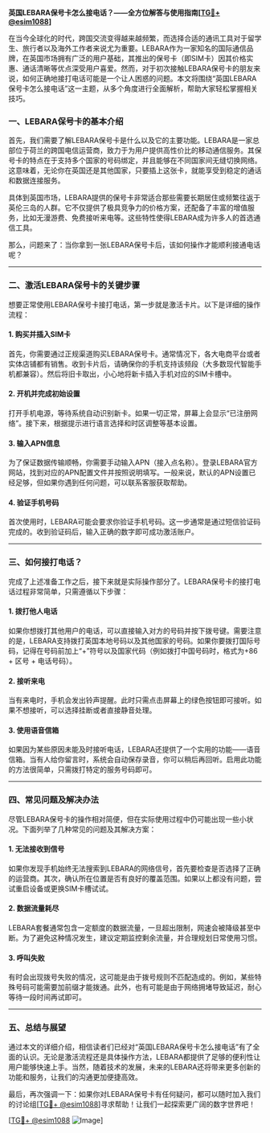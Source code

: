 **英国LEBARA保号卡怎么接电话？——全方位解答与使用指南[[TG💪+ @esim1088](https://t.me/s/esim1088)]**

在当今全球化的时代，跨国交流变得越来越频繁，而选择合适的通讯工具对于留学生、旅行者以及海外工作者来说尤为重要。LEBARA作为一家知名的国际通信品牌，在英国市场拥有广泛的用户基础，其推出的保号卡（即SIM卡）因其价格实惠、通话清晰等优点深受用户喜爱。然而，对于初次接触LEBARA保号卡的朋友来说，如何正确地接打电话可能是一个让人困惑的问题。本文将围绕“英国LEBARA保号卡怎么接电话”这一主题，从多个角度进行全面解析，帮助大家轻松掌握相关技巧。

### 一、LEBARA保号卡的基本介绍

首先，我们需要了解LEBARA保号卡是什么以及它的主要功能。LEBARA是一家总部位于荷兰的跨国电信运营商，致力于为用户提供高性价比的移动通信服务。其保号卡的特点在于支持多个国家的号码绑定，并且能够在不同国家间无缝切换网络。这意味着，无论你在英国还是其他国家，只要插上这张卡，就能享受到稳定的通话和数据连接服务。

具体到英国市场，LEBARA提供的保号卡非常适合那些需要长期居住或频繁往返于英伦三岛的人群。它不仅提供了极具竞争力的价格方案，还配备了丰富的增值服务，比如无漫游费、免费接听来电等。这些特性使得LEBARA成为许多人的首选通信工具。

那么，问题来了：当你拿到一张LEBARA保号卡后，该如何操作才能顺利接通电话呢？

---

### 二、激活LEBARA保号卡的关键步骤

想要正常使用LEBARA保号卡接打电话，第一步就是激活卡片。以下是详细的操作流程：

#### 1. 购买并插入SIM卡
首先，你需要通过正规渠道购买LEBARA保号卡。通常情况下，各大电商平台或者实体店铺都有销售。收到卡片后，请确保你的手机支持该频段（大多数现代智能手机都兼容）。然后将旧卡取出，小心地将新卡插入手机对应的SIM卡槽中。

#### 2. 开机并完成初始设置
打开手机电源，等待系统自动识别新卡。如果一切正常，屏幕上会显示“已注册网络”。接下来，根据提示进行语言选择和时区调整等基本设置。

#### 3. 输入APN信息
为了保证数据传输顺畅，你需要手动输入APN（接入点名称）。登录LEBARA官方网站，找到对应的APN配置文件并按照说明填写。一般来说，默认的APN设置已经足够，但如果你遇到任何问题，可以联系客服获取帮助。

#### 4. 验证手机号码
首次使用时，LEBARA可能会要求你验证手机号码。这一步通常是通过短信验证码完成的。收到验证码后，输入正确的数字即可成功激活账户。

---

### 三、如何接打电话？

完成了上述准备工作之后，接下来就是实际操作部分了。LEBARA保号卡的接打电话过程非常简单，只需遵循以下步骤：

#### 1. 拨打他人电话
如果你想拨打其他用户的电话，可以直接输入对方的号码并按下拨号键。需要注意的是，LEBARA支持拨打英国本地号码以及其他国家的号码。如果你要拨打国际号码，记得在号码前加上“+”符号以及国家代码（例如拨打中国号码时，格式为+86 + 区号 + 电话号码）。

#### 2. 接听来电
当有来电时，手机会发出铃声提醒。此时只需点击屏幕上的绿色按钮即可接听。如果不想接听，可以选择挂断或者直接静音处理。

#### 3. 使用语音信箱
如果因为某些原因未能及时接听电话，LEBARA还提供了一个实用的功能——语音信箱。当有人给你留言时，系统会自动保存录音，你可以稍后再回听。启用此功能的方法很简单，只需拨打特定的服务号码即可。

---

### 四、常见问题及解决办法

尽管LEBARA保号卡的操作相对简便，但在实际使用过程中仍可能出现一些小状况。下面列举了几种常见的问题及其解决方案：

#### 1. 无法接收到信号
如果你发现手机始终无法搜索到LEBARA的网络信号，首先要检查是否选择了正确的运营商。其次，确认所在位置是否有良好的覆盖范围。如果以上都没有问题，尝试重启设备或更换SIM卡槽试试。

#### 2. 数据流量耗尽
LEBARA套餐通常包含一定额度的数据流量，一旦超出限制，网速会被降级甚至中断。为了避免这种情况发生，建议定期监控剩余流量，并合理规划日常使用习惯。

#### 3. 呼叫失败
有时会出现拨号失败的情况，这可能是由于拨号规则不匹配造成的。例如，某些特殊号码可能需要加前缀才能拨通。此外，也有可能是由于网络拥堵导致延迟，耐心等待一段时间再试即可。

---

### 五、总结与展望

通过本文的详细介绍，相信读者们已经对“英国LEBARA保号卡怎么接电话”有了全面的认识。无论是激活流程还是具体操作方法，LEBARA都提供了足够的便利性让用户能够快速上手。当然，随着技术的发展，未来的LEBARA还将带来更多创新的功能和服务，让我们的沟通更加便捷高效。

最后，再次强调一下：如果你对LEBARA保号卡有任何疑问，都可以随时加入我们的讨论组[[TG💪+ @esim1088](https://t.me/s/esim1088)]寻求帮助！让我们一起探索更广阔的数字世界吧！

[[TG💪+ @esim1088](https://t.me/s/esim1088) ![Image](https://i.postimg.cc/4NQfJmqS/Snipaste-2025-05-13-00-14-12.png)]